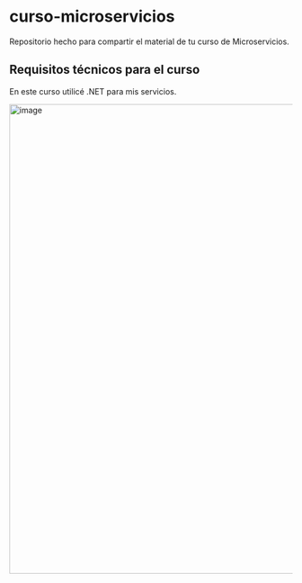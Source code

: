 # curso-microservicios

Repositorio hecho para compartir el material de tu curso de Microservicios.

## Requisitos técnicos para el curso

En este curso utilicé .NET para mis servicios.

<img width="1599" height="835" alt="image" src="https://github.com/user-attachments/assets/66085143-fa27-4845-9c41-6945836141d1" />
